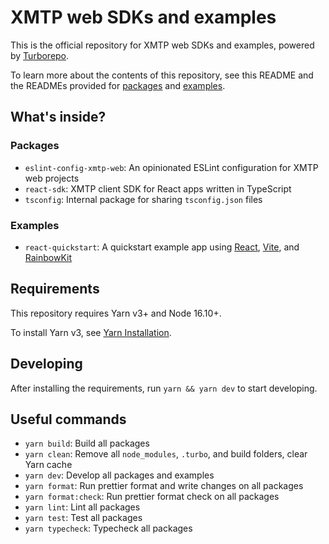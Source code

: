 # XMTP web SDKs and examples

This is the official repository for XMTP web SDKs and examples, powered by [Turborepo](https://turbo.build/repo). 

To learn more about the contents of this repository, see this README and the READMEs provided for [packages](https://github.com/xmtp/xmtp-web/tree/main/packages) and [examples](https://github.com/xmtp/xmtp-web/tree/main/examples).

## What's inside?

### Packages

- `eslint-config-xmtp-web`: An opinionated ESLint configuration for XMTP web projects
- `react-sdk`: XMTP client SDK for React apps written in TypeScript
- `tsconfig`: Internal package for sharing `tsconfig.json` files

### Examples

- `react-quickstart`: A quickstart example app using [React](https://react.dev/), [Vite](https://vitejs.dev/), and [RainbowKit](https://www.rainbowkit.com/)

## Requirements

This repository requires Yarn v3+ and Node 16.10+.

To install Yarn v3, see [Yarn Installation](https://yarnpkg.com/getting-started/install).

## Developing

After installing the requirements, run `yarn && yarn dev` to start developing.

## Useful commands

- `yarn build`: Build all packages
- `yarn clean`: Remove all `node_modules`, `.turbo`, and build folders, clear Yarn cache
- `yarn dev`: Develop all packages and examples
- `yarn format`: Run prettier format and write changes on all packages
- `yarn format:check`: Run prettier format check on all packages
- `yarn lint`: Lint all packages
- `yarn test`: Test all packages
- `yarn typecheck`: Typecheck all packages
